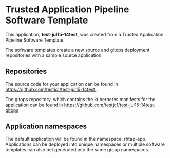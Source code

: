 # Trusted Application Pipeline Software Template

This application, **test-jul15-14test**, was created from a Trusted Application Pipeline Software Template.

The software templates create a new source and gitops deployment repositories with a sample source application. 

## Repositories

The source code for your application can be found in [https://github.com/testjc1/test-jul15-14test ](https://github.com/testjc1/test-jul15-14test ).
 
The gitops repository, which contains the kubernetes manifests for the application can be found in 
[https://github.com/testjc1/test-jul15-14test-gitops ](https://github.com/testjc1/test-jul15-14test-gitops ) 

## Application namespaces 

The default application will be found in the namespace: rhtap-app. Applications can be deployed into unique namespaces or multiple software templates can also bet generated into the same group namespaces.  